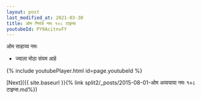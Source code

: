```yaml
---
layout: post
last_modified_at: 2021-03-30
title: ओम नियंत्रे नमः १०८ टाइम्स
youtubeId: PY9AcitnvFY
---
```

 
 
 ओम साहाय्य नमः  
 
 -  ज्याला मोठा संयम आहे 
 
  
 
  
 
 
 
 
 
 


{% include youtubePlayer.html id=page.youtubeId %}
 
[Next]({{ site.baseurl }}{% link  split2/_posts/2015-08-01-ओम अव्ययाया नमः १०८ टाइम्स.md%})
 
